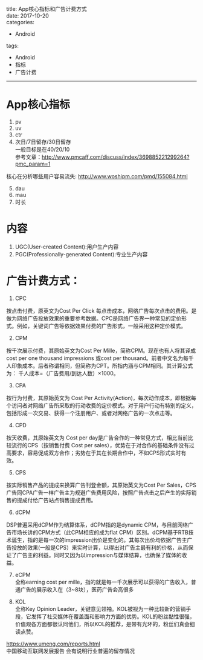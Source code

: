 title: App核心指标和广告计费方式    
date: 2017-10-20     
categories:    
- Android    
       
       
       
tags:       
- Android    
- 指标    
- 广告计费    
    
---

# App核心指标
1. pv     
2. uv     
3. ctr     
4. 次日/7日留存/30日留存        
一般目标是在40/20/10     
参考文章：http://www.pmcaff.com/discuss/index/369885221299264?pmc_param=1  

核心在分析哪些用户容易流失: 
http://www.woshipm.com/pmd/155084.html

5. dau  
6. mau
7. 时长

# 内容  
1. UGC(User-created Content):用户生产内容    
2. PGC(Professionally-generated Content):专业生产内容    


# 广告计费方式：
1. CPC

按点击付费，原英文为Cost Per Click 每点击成本，网络广告每次点击的费用。是做为网络广告投放效果的重要参考数据。CPC是网络广告界一种常见的定价形式。例如，关键词广告等依据效果付费的广告形式，一般采用这种定价模式。

2. CPM

按千次展示付费，其原始英文为Cost Per Mille，简称CPM。现在也有人将其译成cost per one thousand impressions 或cost per thousand。前者中文名为每千人印象成本。后者称谓相同，但简称为CPT。所指内涵与CPM相同。其计算公式为：
千人成本=（广告费用/到达人数）×1000。

3. CPA

按行为付费，其原始英文为 Cost Per Activity(Action)，每次动作成本，即根据每个访问者对网络广告所采取的行动收费的定价模式。对于用户行动有特别的定义，包括形成一次交易、获得一个注册用户、或者对网络广告的一次点击等。

4. CPD

按天收费，其原始英文为 Cost per day是广告合作的一种常见方式，相比当前比较流行的CPS（按销售付费 Cost per sales），优势在于对合作的基础条件没有过高要求，容易促成双方合作；劣势在于其在长期合作中，不如CPS形式实时有效。

5. CPS

按实际销售产品的提成来换算广告刊登金额，其原始英文为Cost Per Sales，CPS广告同CPA广告一样广告主为规避广告费用风险，按照广告点击之后产生的实际销售的提成付给广告站点销售提成费用。

6. dCPM

DSP普遍采用dCPM作为结算体系，dCPM指的是dynamic CPM，与目前网络广告市场长讲的CPM方式（此CPM相应的成为flat CPM）区别。dCPM基于RTB技术诞生，指的是每一次的impression出价是变化的。其每次出价均依据广告主广告投放的效果(一般是CPS）来实时计算，以得出对广告主最有利的价格，从而保证了广告主的利益。同时又因为以impression与媒体结算，也确保了媒体的收益。

7. eCPM  
全称earning cost per mille，指的就是每一千次展示可以获得的广告收入，普通广告的展示收入在（3~8块），医药广告会高很多  

8. KOL  
全称Key Opinion Leader，关键意见领袖。KOL被视为一种比较新的营销手段，它发挥了社交媒体在覆盖面和影响力方面的优势。KOL的粉丝黏性很强，价值观各方面都很认同他们，所以KOL的推荐，是带有光环的，粉丝们真会细读点赞。    




https://www.umeng.com/reports.html  
中国移动互联网发展报告 会有说明行业普遍的留存情况
